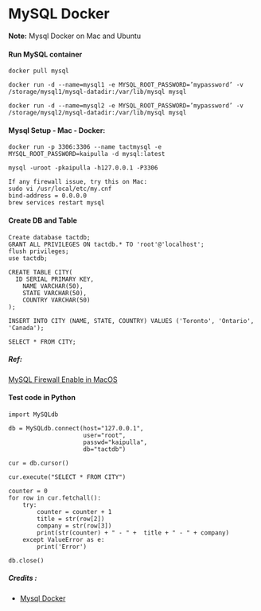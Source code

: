 # MySQL Docker

**Note:** Mysql Docker on Mac and Ubuntu



#### Run MySQL container
```
docker pull mysql

docker run -d --name=mysql1 -e MYSQL_ROOT_PASSWORD=’mypassword’ -v /storage/mysql1/mysql-datadir:/var/lib/mysql mysql

docker run -d --name=mysql2 -e MYSQL_ROOT_PASSWORD=’mypassword’ -v /storage/mysql2/mysql-datadir:/var/lib/mysql mysql
```


#### Mysql Setup - Mac - Docker:
```
docker run -p 3306:3306 --name tactmysql -e MYSQL_ROOT_PASSWORD=kaipulla -d mysql:latest

mysql -uroot -pkaipulla -h127.0.0.1 -P3306

If any firewall issue, try this on Mac:
sudo vi /usr/local/etc/my.cnf
bind-address = 0.0.0.0
brew services restart mysql
```

#### Create DB and Table
```
Create database tactdb;
GRANT ALL PRIVILEGES ON tactdb.* TO 'root'@'localhost';
flush privileges;
use tactdb;

CREATE TABLE CITY(
  ID SERIAL PRIMARY KEY,
	NAME VARCHAR(50),
	STATE VARCHAR(50),
	COUNTRY VARCHAR(50)
);

INSERT INTO CITY (NAME, STATE, COUNTRY) VALUES ('Toronto', 'Ontario', 'Canada');

SELECT * FROM CITY;
```

##### Ref:
[MySQL Firewall Enable in MacOS](https://dba.stackexchange.com/questions/55958/cant-remote-access-mysql-server-running-on-mac-os-x)


#### Test code in Python
```
import MySQLdb

db = MySQLdb.connect(host="127.0.0.1", 
                     user="root",      
                     passwd="kaipulla",
                     db="tactdb")     

cur = db.cursor()

cur.execute("SELECT * FROM CITY")

counter = 0
for row in cur.fetchall():
    try:
        counter = counter + 1
        title = str(row[2])
        company = str(row[3])
        print(str(counter) + " - " +  title + " - " + company)
    except ValueError as e:
        print('Error')

db.close()
```

##### Credits :

  * [Mysql Docker]([file](https://severalnines.com/blog/mysql-docker-building-container-image))
